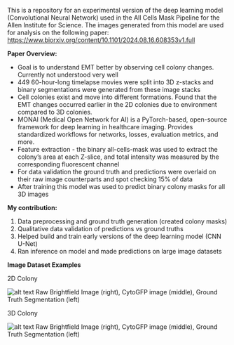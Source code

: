 This is a repository for an experimental version of the deep learning model (Convolutional Neural Network) used in the All Cells Mask Pipeline for the Allen Institute for Science. The images generated from this model are used for analysis on the following paper:
https://www.biorxiv.org/content/10.1101/2024.08.16.608353v1.full 

<b> Paper Overview: </b>
- Goal is to understand EMT better by observing cell colony changes. Currently not understood very well
- 449 60-hour-long timelapse movies were split into 3D z-stacks and binary segmentations were generated from these image stacks 
- Cell colonies exist and move into different formations. Found that the EMT changes occurred earlier in the 2D colonies due to environment compared to 3D colonies. 
- MONAI (Medical Open Network for AI) is a PyTorch-based, open-source framework for deep learning in healthcare imaging. Provides standardized workflows for networks, losses, evaluation metrics, and more. 
- Feature extraction - the binary all-cells-mask was used to extract the colony’s area at each Z-slice, and total intensity was measured by the corresponding fluorescent channel
- For data validation the ground truth and predictions were overlaid on their raw image counterparts and spot checking 15% of data
- After training this model was used to predict binary colony masks for all 3D images

<b> My contribution: </b>
1) Data preprocessing and ground truth generation (created colony masks) 
2) Qualitative data validation of predictions vs ground truths
3) Helped build and train early versions of the deep learning model (CNN U-Net)
4) Ran inference on model and made predictions on large image datasets

<b> Image Dataset Examples </b>

2D Colony

![alt text](image-1.png)
Raw Brightfield Image (right), CytoGFP image (middle), Ground Truth Segmentation (left)

3D Colony

![alt text](image.png)
Raw Brightfield Image (right), CytoGFP image (middle), Ground Truth Segmentation (left)

